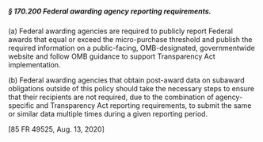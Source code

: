 ##### § 170.200 Federal awarding agency reporting requirements. #####

(a) Federal awarding agencies are required to publicly report Federal awards that equal or exceed the micro-purchase threshold and publish the required information on a public-facing, OMB-designated, governmentwide website and follow OMB guidance to support Transparency Act implementation.

(b) Federal awarding agencies that obtain post-award data on subaward obligations outside of this policy should take the necessary steps to ensure that their recipients are not required, due to the combination of agency-specific and Transparency Act reporting requirements, to submit the same or similar data multiple times during a given reporting period.

[85 FR 49525, Aug. 13, 2020]